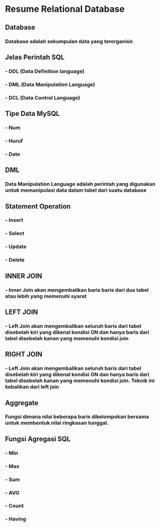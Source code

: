 # Resume Relational Database

## Database 
### Database adalah sekumpulan data yang terorganisir.

## Jelas Perintah SQL
### - DDL (Data Definition language)
### - DML (Data Manipulation Language)
### - DCL (Data Control Language)

## Tipe Data MySQL
### - Num
### - Huruf
### - Date

## DML 
### Data Manipulation Language adalah perintah yang digunakan untuk memanipulasi data dalam tabel dari suatu database

## Statement Operation
### - Insert
### - Select
### - Update
### - Delete

## INNER JOIN
### - Inner Join akan mengembalikan baris baris dari dua tabel atau lebih yang memenuhi syarat

## LEFT JOIN
### - Left Join akan mengembalikan seluruh baris dari tabel disebelah kiri yang dikenal kondisi ON dan hanya baris dari tabel disebelah kanan yang memenuhi kondisi join

## RIGHT JOIN 
### - Left Join akan mengembalikan seluruh baris dari tabel disebelah kiri yang dikenal kondisi ON dan hanya baris dari tabel disebelah kanan yang memenuhi kondisi join. Teknik ini kebalikan dari left join


## Aggregate
### Fungsi dimana nilai beberapa baris dikelompokan bersama untuk membentuk nilai ringkasan tunggal.

## Fungsi Agregasi SQL
### - Min
### - Max
### - Sum
### - AVG
### - Count
### - Having
